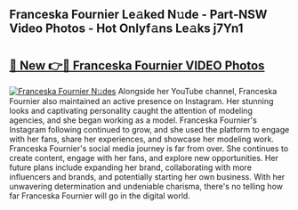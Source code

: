## Franceska Fournier Le𝚊ked N𝚞de - Part-NSW Video Photos - Hot Onlyf𝚊ns Le𝚊ks j7Yn1

# <h2><a href="http://ab38044.deff.icu/?id=Franceska+Fournier">🔗 New 👉🔴 Franceska Fournier VIDEO Photos</a></h2>

[![Franceska Fournier N𝚞des](https://i.imgur.com/rIISA9y.gif)](http://ab38044.deff.icu/?id=Franceska+Fournier)
Alongside her YouTube channel, Franceska Fournier also maintained an active presence on Instagram. Her stunning looks and captivating personality caught the attention of modeling agencies, and she began working as a model. Franceska Fournier's Instagram following continued to grow, and she used the platform to engage with her fans, share her experiences, and showcase her modeling work. Franceska Fournier's social media journey is far from over. She continues to create content, engage with her fans, and explore new opportunities. Her future plans include expanding her brand, collaborating with more influencers and brands, and potentially starting her own business. With her unwavering determination and undeniable charisma, there's no telling how far Franceska Fournier will go in the digital world.
